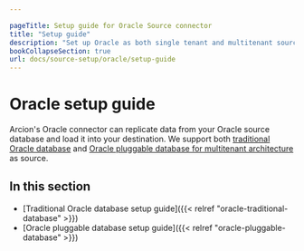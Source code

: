 ```yaml
---

pageTitle: Setup guide for Oracle Source connector
title: "Setup guide"
description: "Set up Oracle as both single tenant and multitenant source using Arcion's Oracle connector. Arcion supports both Oracle traditional and PDB database"
bookCollapseSection: true
url: docs/source-setup/oracle/setup-guide
---
```


# Oracle setup guide

Arcion's Oracle connector can replicate data from your Oracle source database and load it into your destination. We support both [traditional Oracle database](https://docs.oracle.com/database/121/CNCPT/glossary.htm#GUID-B2710CAA-8F00-40B3-97AB-4521D2147EE8) and [Oracle pluggable database for multitenant architecture](https://docs.oracle.com/database/121/CNCPT/glossary.htm#GUID-D6932E25-775E-4FF1-BB08-F8999629093C) as source.

## In this section

- [Traditional Oracle database setup guide]({{< relref "oracle-traditional-database" >}})
- [Oracle pluggable database setup guide]({{< relref "oracle-pluggable-database" >}})
